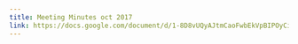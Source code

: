 ```yaml
---
title: Meeting Minutes oct 2017
link: https://docs.google.com/document/d/1-8D8vUQyAJtmCaoFwbEkVpBIPOyCiuOU/edit
---
```

